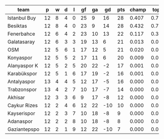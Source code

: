 |     team     | p  | w | d | l | gf | ga | gd  | pts | champ | top2  | top3  | top4  |  5-7  | bot4  | bot3  | bot2  |
|--------------|----|---|---|---|----|----|-----|-----|-------|-------|-------|-------|-------|-------|-------|-------|
| Istanbul Buy | 12 | 8 | 4 | 0 | 25 |  9 |  16 |  28 | 0.407 | 0.731 | 0.891 | 0.961 | 0.038 | 0.000 | 0.000 | 0.000|
| Besiktas     | 12 | 8 | 4 | 0 | 23 |  9 |  14 |  28 | 0.432 | 0.743 | 0.901 | 0.964 | 0.035 | 0.000 | 0.000 | 0.000|
| Fenerbahce   | 12 | 6 | 4 | 2 | 23 | 10 |  13 |  22 | 0.117 | 0.330 | 0.638 | 0.822 | 0.167 | 0.000 | 0.000 | 0.000|
| Galatasaray  | 12 | 6 | 3 | 3 | 19 | 13 |   6 |  21 | 0.013 | 0.059 | 0.170 | 0.366 | 0.504 | 0.000 | 0.000 | 0.000|
| OSM          | 12 | 5 | 6 | 1 | 17 | 12 |   5 |  21 | 0.020 | 0.089 | 0.236 | 0.464 | 0.453 | 0.000 | 0.000 | 0.000|
| Konyaspor    | 12 | 5 | 5 | 2 | 17 | 11 |   6 |  20 | 0.009 | 0.041 | 0.126 | 0.292 | 0.556 | 0.000 | 0.000 | 0.000|
| Alanyaspor K | 12 | 5 | 2 | 5 | 20 | 22 |  -2 |  17 | 0.001 | 0.004 | 0.018 | 0.057 | 0.383 | 0.003 | 0.000 | 0.000|
| Karabükspor  | 12 | 5 | 1 | 6 | 17 | 19 |  -2 |  16 | 0.001 | 0.003 | 0.014 | 0.044 | 0.337 | 0.003 | 0.000 | 0.000|
| Antalyaspor  | 13 | 4 | 4 | 5 | 12 | 17 |  -5 |  16 | 0.000 | 0.001 | 0.005 | 0.021 | 0.251 | 0.009 | 0.000 | 0.000|
| Trabzonspor  | 13 | 4 | 2 | 7 | 10 | 17 |  -7 |  14 | 0.000 | 0.000 | 0.001 | 0.004 | 0.099 | 0.032 | 0.000 | 0.000|
| Akhisar      | 12 | 3 | 3 | 6 |  9 | 17 |  -8 |  12 | 0.000 | 0.000 | 0.001 | 0.005 | 0.095 | 0.039 | 0.000 | 0.000|
| Caykur Rizes | 12 | 2 | 4 | 6 | 12 | 22 | -10 |  10 | 0.000 | 0.000 | 0.000 | 0.001 | 0.038 | 0.118 | 0.000 | 0.000|
| Kayserispor  | 12 | 2 | 3 | 7 | 10 | 18 |  -8 |   9 | 0.000 | 0.000 | 0.000 | 0.000 | 0.025 | 0.164 | 0.000 | 0.000|
| Adanaspor    | 12 | 2 | 2 | 8 | 10 | 18 |  -8 |   8 | 0.000 | 0.000 | 0.000 | 0.000 | 0.012 | 0.252 | 0.000 | 0.000|
| Gaziantepspo | 12 | 2 | 1 | 9 | 12 | 22 | -10 |   7 | 0.000 | 0.000 | 0.000 | 0.000 | 0.007 | 0.379 | 0.000 | 0.000|
